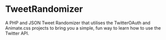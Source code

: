 # TweetRandomizer
A PHP and JSON Tweet Randomizer that utilises the TwitterOAuth and Animate.css projects to bring you a simple, fun way to learn how to use the Twitter API.
